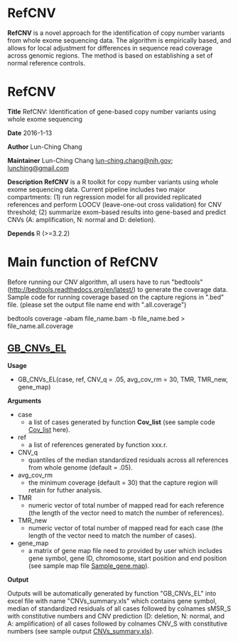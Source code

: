 # RefCNV

<b>RefCNV</b> is a novel approach for the identification of copy number variants from whole exome sequencing data. The algorithm is empirically based, and allows for local adjustment for differences in sequence read coverage across genomic regions. The method is based on establishing a set of normal reference controls.

# RefCNV
<b>Title</b> RefCNV: Identification of gene-based copy number variants using whole exome sequencing

<b>Date</b> 2016-1-13

<b>Author</b> Lun-Ching Chang

<b>Maintainer</b> Lun-Ching Chang lun-ching.chang@nih.gov; lunching@gmail.com

<b>Description</b> <b>RefCNV</b> is a R toolkit for copy number variants using whole exome sequencing data. Current pipeline includes two major compartments: (1) run regression model for all provided replicated references and perform LOOCV (leave-one-out cross validation) for CNV threshold; (2) summarize exom-based results into gene-based and predict CNVs (A: amplification, N: normal and D: deletion).

<b>Depends</b> R (>=3.2.2)

# Main function of RefCNV
Before running our CNV algorithm, all users have to run "bedtools" (http://bedtools.readthedocs.org/en/latest/) to generate the coverage data. Sample code for running coverage based on the capture regions in ".bed" file. (please set the output file name end with ".all.coverage")

bedtools coverage -abam file_name.bam -b file_name.bed > file_name.all.coverage

## [GB_CNVs_EL](https://github.com/lunching/RefCNV.git) 

<b>Usage</b>
* GB_CNVs_EL(case, ref, CNV_q = .05, avg_cov_rm = 30, TMR, TMR_new, gene_map)

<b>Arguments</b>
* case 
  * a list of cases generated by function <b>Cov_list</b> (see sample code [Cov_list](https://github.com/lunching/RefCNV.git) here).
* ref 
  * a list of references generated by function xxx.r.
* CNV_q
  * quantiles of the median standardized residuals across all references from whole genome (default = .05).
* avg_cov_rm
  * the minimum coverage (default = 30) that the capture region will retain for futher analysis.
* TMR
  * numeric vector of total number of mapped read for each reference (the length of the vector need to match the number of references). 
* TMR_new
  * numeric vector of total number of mapped read for each case (the length of the vector need to match the number of cases). 
* gene_map
  * a matrix of gene map file need to provided by user which includes gene symbol, gene ID, chromosome, start position and end position (see sample map file [Sample_gene.map](https://github.com/lunching/RefCNV.git)).

<b>Output</b>

Outputs will be automatically generated by function "GB_CNVs_EL" into excel file with name "CNVs_summary.xls" which contains gene symbol, median of standardized residuals of all cases followed by colnames sMSR_S with constitutive numbers and CNV prediction (D: deletion, N: normal, and A: amplification) of all cases followed by colnames CNV_S with constitutive numbers (see sample output [CNVs_summary.xls](https://github.com/lunching/RefCNV.git)). 
